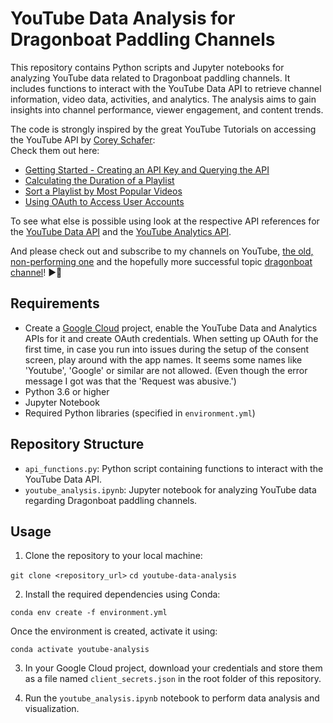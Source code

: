 # YouTube Data Analysis for Dragonboat Paddling Channels

This repository contains Python scripts and Jupyter notebooks for analyzing YouTube data related to Dragonboat paddling channels. It includes functions to interact with the YouTube Data API to retrieve channel information, video data, activities, and analytics. The analysis aims to gain insights into channel performance, viewer engagement, and content trends.

The code is strongly inspired by the great YouTube Tutorials on accessing the YouTube API by [Corey Schafer](https://www.youtube.com/@coreyms):\
Check them out here:
- [Getting Started - Creating an API Key and Querying the API](https://youtu.be/th5_9woFJmk)
- [Calculating the Duration of a Playlist](https://www.youtu.be/coZbOM6E47I)
- [Sort a Playlist by Most Popular Videos](https://www.youtu.be/1KO_HZtHOWI)
- [Using OAuth to Access User Accounts](https://youtu.be/vQQEaSnQ_bs)

To see what else is possible using look at the respective API references for the [YouTube Data API](https://developers.google.com/youtube/v3/docs) and the [YouTube Analytics API](https://developers.google.com/youtube/reporting).

And please check out and subscribe to my channels on YouTube, [the old, non-performing one](https://www.youtube.com/@AlexMelemenidis) and the hopefully more successful topic [dragonboat channel](https://www.youtube.com/@FFM-Mixup-DB)! 
▶️🙏

## Requirements

- Create a [Google Cloud](https://console.cloud.google.com/) project, enable the YouTube Data and Analytics APIs for it and create OAuth credentials. When setting up OAuth for the first time, in case you run into issues during the setup of the consent screen, play around with the app names. It seems some names like 'Youtube', 'Google' or similar are not allowed. (Even though the error message I got was that the 'Request was abusive.')
- Python 3.6 or higher
- Jupyter Notebook
- Required Python libraries (specified in `environment.yml`)

## Repository Structure

- `api_functions.py`: Python script containing functions to interact with the YouTube Data API.
- `youtube_analysis.ipynb`: Jupyter notebook for analyzing YouTube data regarding Dragonboat paddling channels.

## Usage

1. Clone the repository to your local machine:

`git clone <repository_url>`
`cd youtube-data-analysis`


2. Install the required dependencies using Conda:

`conda env create -f environment.yml`

Once the environment is created, activate it using:

`conda activate youtube-analysis`

3. In your Google Cloud project, download your credentials and store them as a file named  `client_secrets.json` in the root folder of this repository.

4. Run the `youtube_analysis.ipynb` notebook to perform data analysis and visualization.